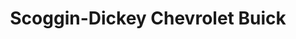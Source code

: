 ---
title: "Scoggin-Dickey Chevrolet Buick"
url: /lubbock/scoggin-dickey-chevrolet-buick/
shop: Autohaus
---